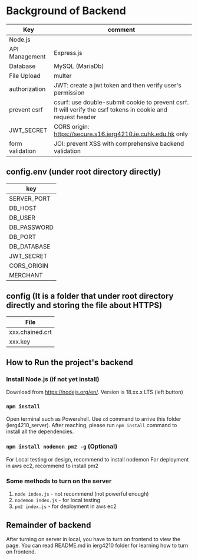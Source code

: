 # Background of Backend

| Key             | comment                                                                                                      |
| --------------- | ------------------------------------------------------------------------------------------------------------ |
| Node.js         |                                                                                                              |
| API Management  | Express.js                                                                                                   |
| Database        | MySQL (MariaDb)                                                                                              |
| File Upload     | multer                                                                                                       |
| authorization   | JWT: create a jwt token and then verify user's permission                                                    |
| prevent csrf    | csurf: use double-submit cookie to prevent csrf. It will verify the csrf tokens in cookie and request header |
| JWT_SECRET      | CORS origin: https://secure.s16.ierg4210.ie.cuhk.edu.hk only                                                 |
| form validation | JOI: prevent XSS with comprehensive backend validation                                                       |

## config.env (under root directory directly)

| key         |
| ----------- |
| SERVER_PORT |
| DB_HOST     |
| DB_USER     |
| DB_PASSWORD |
| DB_PORT     |
| DB_DATABASE |
| JWT_SECRET  |
| CORS_ORIGIN |
| MERCHANT    |

## config (It is a folder that under root directory directly and storing the file about HTTPS)

| File            |
| --------------- |
| xxx.chained.crt |
| xxx.key         |

## How to Run the project's backend

### Install Node.js (if not yet install)

Download from https://nodejs.org/en/. Version is 18.xx.x LTS (left button)

### `npm install`

Open terminal such as Powershell. Use `cd` command to arrive this folder (ierg4210_server). After reaching, please run `npm install` command to install all the dependencies.

### `npm install nodemon pm2 -g` (Optional)

For Local testing or design, recommend to install nodemon
For deployment in aws ec2, recommend to install pm2

### Some methods to turn on the server

1. `node index.js` - not recommend (not powerful enough)
2. `nodemon index.js` - for local testing
3. `pm2 index.js` - for deployment in aws ec2

## Remainder of backend

After turning on server in local, you have to turn on frontend to view the page. You can read README.md in ierg4210 folder for learning how to turn on frontend.
